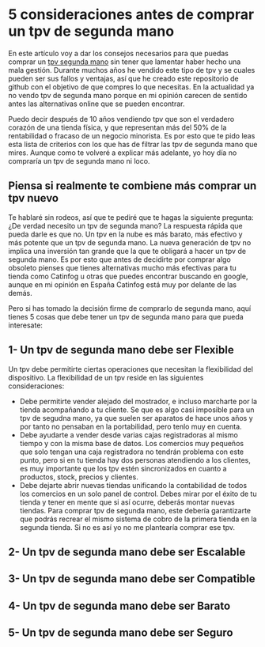 # 5 consideraciones antes de comprar un tpv de segunda mano
En este artículo voy a dar los consejos necesarios para que puedas comprar un [tpv segunda mano](https://catinfog.com/tpv-segunda-mano.html) sin tener que lamentar haber hecho una mala gestión. Durante muchos años he vendido este tipo de tpv y se cuales pueden ser sus fallos y ventajas, así que he creado este repositorio de github con el objetivo de que compres lo que necesitas. En la actualidad ya no vendo tpv de segunda mano porque en mi opinión carecen de sentido antes las alternativas online que se pueden encontrar.

Puedo decir después de 10 años vendiendo tpv que son el verdadero corazón de una tienda física, y que representan más del 50% de la rentabilidad o fracaso de un negocio minorista. Es por esto que te pido leas esta lista de criterios con los que has de filtrar las tpv de segunda mano que mires. Aunque como te volveré a explicar más adelante, yo hoy día no compraría un tpv de segunda mano ni loco.

## Piensa si realmente te combiene más comprar un tpv nuevo
Te hablaré sin rodeos, así que te pediré que te hagas la siguiente pregunta: ¿De verdad necesito un tpv de segunda mano? La respuesta rápida que pueda darle es que no. Un tpv en la nube es más barato, más efectivo y más potente que un tpv de segunda mano. La nueva generación de tpv no implica una inversión tan grande que la que te obligará a hacer un tpv de segunda mano. Es por esto que antes de decidirte por comprar algo obsoleto pienses que tienes alternativas mucho más efectivas para tu tienda como Catinfog u otras que puedes encontrar buscando en google, aunque en mi opinión en España Catinfog está muy por delante de las demás.

Pero si has tomado la decisión firme de comprarlo de segunda mano, aquí tienes 5 cosas que debe tener un tpv de segunda mano para que pueda interesate:

## 1- Un tpv de segunda mano debe ser Flexible
Un tpv debe permitirte ciertas operaciones que necesitan la flexibilidad del dispositivo. La flexibilidad de un tpv reside en las siguientes consideraciones:
- Debe permitirte vender alejado del mostrador, e incluso marcharte por la tienda acompañando a tu cliente. Se que es algo casi imposible para un tpv de segudna mano, ya que suelen ser aparatos de hace unos años y por tanto no pensaban en la portabilidad, pero tenlo muy en cuenta. 
- Debe ayudarte a vender desde varias cajas registradoras al mismo tiempo y con la misma base de datos. Los comercios muy pequeños que solo tengan una caja registradora no tendrán problema con este punto, pero si en tu tienda hay dos personas atendiendo a los clientes, es muy importante que los tpv estén sincronizados en cuanto a productos, stock, precios y clientes.
- Debe dejarte abrir nuevas tiendas unificando la contabilidad de todos los comercios en un solo panel de control. Debes mirar por el éxito de tu tienda y tener en mente que si así ocurre, deberás montar nuevas tiendas. Para comprar tpv de segunda mano, este debería garantizarte que podrás recrear el mismo sistema de cobro de la primera tienda en la segunda tienda. Si no es así yo no me plantearía comprar ese tpv.


## 2- Un tpv de segunda mano debe ser Escalable

## 3- Un tpv de segunda mano debe ser Compatible

## 4- Un tpv de segunda mano debe ser Barato

## 5- Un tpv de segunda mano debe ser Seguro
